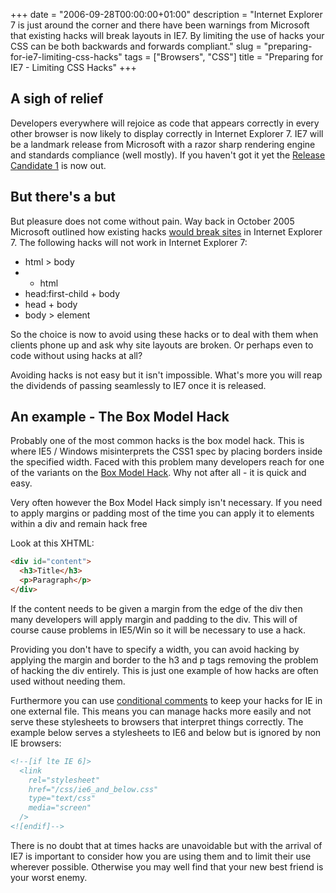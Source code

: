 +++
date = "2006-09-28T00:00:00+01:00"
description = "Internet Explorer 7 is just around the corner and there have been warnings from Microsoft that existing hacks will break layouts in IE7. By limiting the use of hacks your CSS can be both backwards and forwards compliant."
slug = "preparing-for-ie7-limiting-css-hacks"
tags = ["Browsers", "CSS"]
title = "Preparing for IE7 - Limiting CSS Hacks"
+++

## A sigh of relief

Developers everywhere will rejoice as code that appears correctly in every other
browser is now likely to display correctly in Internet Explorer 7. IE7 will be a
landmark release from Microsoft with a razor sharp rendering engine and
standards compliance (well mostly). If you haven't got it yet the [Release
Candidate 1][1] is now out.

## But there's a but

But pleasure does not come without pain. Way back in October 2005 Microsoft
outlined how existing hacks [would break sites][2] in Internet Explorer 7. The
following hacks will not work in Internet Explorer 7:

- html > body
- - html
- head:first-child + body
- head + body
- body > element

So the choice is now to avoid using these hacks or to deal with them when
clients phone up and ask why site layouts are broken. Or perhaps even to code
without using hacks at all?

Avoiding hacks is not easy but it isn't impossible. What's more you will reap
the dividends of passing seamlessly to IE7 once it is released.

## An example - The Box Model Hack

Probably one of the most common hacks is the box model hack. This is where IE5 /
Windows misinterprets the CSS1 spec by placing borders inside the specified
width. Faced with this problem many developers reach for one of the variants on
the [Box Model Hack][3]. Why not after all - it is quick and easy.

Very often however the Box Model Hack simply isn't necessary. If you need to
apply margins or padding most of the time you can apply it to elements within a
div and remain hack free

Look at this XHTML:

```html
<div id="content">
  <h3>Title</h3>
  <p>Paragraph</p>
</div>
```

If the content needs to be given a margin from the edge of the div then many
developers will apply margin and padding to the div. This will of course cause
problems in IE5/Win so it will be necessary to use a hack.

Providing you don't have to specify a width, you can avoid hacking by applying
the margin and border to the h3 and p tags removing the problem of hacking the
div entirely. This is just one example of how hacks are often used without
needing them.

Furthermore you can use [conditional comments][4] to keep your hacks for IE in
one external file. This means you can manage hacks more easily and not serve
these stylesheets to browsers that interpret things correctly. The example below
serves a stylesheets to IE6 and below but is ignored by non IE browsers:

```html
<!--[if lte IE 6]>
  <link
    rel="stylesheet"
    href="/css/ie6_and_below.css"
    type="text/css"
    media="screen"
  />
<![endif]-->
```

There is no doubt that at times hacks are unavoidable but with the arrival of
IE7 is important to consider how you are using them and to limit their use
wherever possible. Otherwise you may well find that your new best friend is your
worst enemy.

[1]: http://www.microsoft.com/windows/ie/default.mspx
[2]: http://blogs.msdn.com/ie/archive/2005/10/12/480242.aspx
[3]: http://www.tantek.com/CSS/Examples/boxmodelhack.html
[4]: http://msdn.microsoft.com/workshop/author/dhtml/overview/ccomment_ovw.asp
